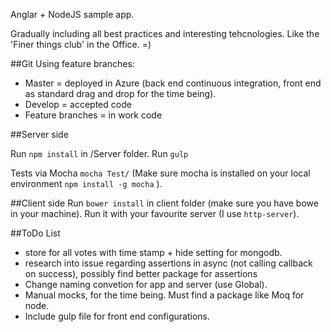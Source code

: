 Anglar + NodeJS sample app.

Gradually including all best practices and interesting tehcnologies. Like the 'Finer things club' in the Office. =)

##Git
Using feature branches:

* Master = deployed in Azure (back end continuous integration, front end as standard drag and drop for the time being).
* Develop = accepted code
* Feature branches = in work code


##Server side

Run `npm install` in /Server folder.
Run `gulp`

Tests via Mocha `mocha Test/` (Make sure mocha is installed on your local environment `npm install -g mocha` ).

##Client side
Run `bower install` in client folder (make sure you have bowe in your machine).
Run it with your favourite server (I use `http-server`).


##ToDo List

* store for all votes with time stamp + hide setting for mongodb.
* research into issue regarding assertions in async (not calling callback on success), possibly find better package for assertions
* Change naming convetion for app and server (use Global).
* Manual mocks, for the time being. Must find a package like Moq for node.
* Include gulp file for front end configurations.

